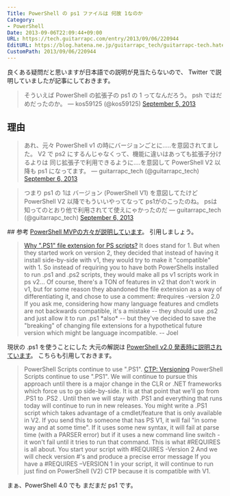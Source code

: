 ```yaml
---
Title: PowerShell の ps1 ファイルは 何故 1なのか
Category:
- PowerShell
Date: 2013-09-06T22:09:44+09:00
URL: https://tech.guitarrapc.com/entry/2013/09/06/220944
EditURL: https://blog.hatena.ne.jp/guitarrapc_tech/guitarrapc-tech.hatenablog.com/atom/entry/11696248318757675970
CustomPath: 2013/09/06/220944
---
```


良くある疑問だと思いますが日本語での説明が見当たらないので、 Twitter で説明していましたが記事にしておきます。
<blockquote class="twitter-tweet">
そういえば PowerShell の拡張子の ps1 の 1 ってなんだろう。 psh ではだめだったのか。
— kos59125 (@kos59125) <a href="https://twitter.com/kos59125/statuses/375764702145421312">September 5, 2013</a></blockquote>

## 理由
<blockquote class="twitter-tweet">
あれ、元々 PowerShell v1 の時にバージョンごとに.....を意図されてました。 V2 で ps2 にするんじゃなくって、機能に違いはあっても拡張子分けるよりは 同じ拡張子で利用できるように....を意図して PowerShell V2 以降も ps1 になってます。
— guitarrapc_tech (@guitarrapc_tech) <a href="https://twitter.com/guitarrapc_tech/statuses/375796668781719552">September 6, 2013</a></blockquote>
<blockquote class="twitter-tweet">
つまり ps1 の 1は バージョン (PowerShell V1) を意図してたけど PowerShell V2 以降でもういいやってなって ps1がのこったのね。 psは知ってのとおり他で利用されてて使えにゃかったのだ
— guitarrapc_tech (@guitarrapc_tech) <a href="https://twitter.com/guitarrapc_tech/statuses/375797045707026432">September 6, 2013</a></blockquote>
## 参考
<a href="https://devblogs.microsoft.com/powershell/ctp-versioning">PowerShell MVPの方々が説明しています</a>。 引用しましょう。
<blockquote><a href="https://groups.google.com/forum/#!topic/microsoft.public.windows.powershell/9rZosGOqodE" target="_blank">Why ".PS1" file extension for PS scripts?</a> It does stand for 1. But when they started work on version 2, they decided that instead of having it install side-by-side with v1, they would try to make it "compatible" with 1. So instead of requiring you to have both PowerShells installed to run .ps1 and .ps2 scripts, they would make all ps v1 scripts work in ps v2... Of course, there's a TON of features in v2 that don't work in v1, but for some reason they abandoned the file extension as a way of differentiating it, and chose to use a comment: #requires -version 2.0 If you ask me, considering how many language features and cmdlets are not backwards compatible, it's a mistake -- they should use .ps2 and just allow it to run .ps1 *also* -- but they've decided to save the "breaking" of changing file extensions for a hypothetical future version which might be language incompatible. -- Joel</blockquote>

現状の .ps1 を使うことにした 大元の解説は <a href="https://devblogs.microsoft.com/powershell/ctp-versioning">PowerShell v2.0 発表時に説明されています</a>。 こちらも引用しておきます。
<blockquote>PowerShell Scripts continue to use ".PS1". <a href="http://blogs.msdn.com/b/powershell/archive/2007/11/02/ctp-versioning.aspx" target="_blank">CTP: Versioning</a> PowerShell Scripts continue to use ".PS1". We will continue to pursue this approach until there is a major change in the CLR or .NET frameworks which force us to go side-by-side. It is at that point that we'll go from .PS1 to .PS2 . Until then we will stay with .PS1 and everything that runs today will continue to run in new releases. You might write a .PS1 script which takes advantage of a cmdlet/feature that is only available in V2. If you send this to someone that has PS V1, it will fail "in some way and at some time". If it uses some new syntax, it will fail at parse time (with a PARSER error) but if it uses a new command line switch - it won't fail until it tries to run that command. This is what #REQUIRES is all about. You start your script with #REQUIRES -Version 2 And we will check version #'s and produce a precise error message If you have a #REQUIRES –VERSION 1 in your script, it will continue to run just find on PowerShell (V2) CTP because it is compatible with V1.</blockquote>

まぁ、PowerShell 4.0 でも まだまだ ps1 です。

